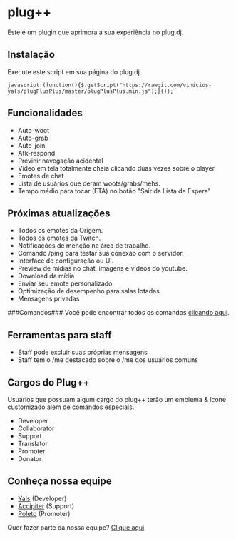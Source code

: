 # plug++
Este é um plugin que aprimora a sua experiência no plug.dj.

Instalação
-----
Execute este script em sua página do plug.dj

`javascript:(function(){$.getScript("https://rawgit.com/vinicios-yals/plugPlusPlus/master/plugPlusPlus.min.js");}());`

Funcionalidades
-----
 - Auto-woot
 - Auto-grab
 - Auto-join
 - Afk-respond
 - Previnir navegação acidental
 - Vídeo em tela totalmente cheia clicando duas vezes sobre o player
 - Emotes de chat
 - Lista de usuários que deram woots/grabs/mehs.
 - Tempo médio para tocar (ETA) no botão "Sair da Lista de Espera"

Próximas atualizações
-----
 - Todos os emotes da Origem.
 - Todos os emotes da Twitch.
 - Notificações de menção na área de trabalho.
 - Comando /ping para testar sua conexão com o servidor.
 - Interface de configuração ou UI.
 - Preview de mídias no chat, imagens e vídeos do youtube.
 - Download da mídia
 - Enviar seu emote personalizado.
 - Optimização de desempenho para salas lotadas.
 - Mensagens privadas

###Comandos###
Você pode encontrar todos os comandos [clicando aqui](http://git.io/vtovw).

Ferramentas para staff
-----
 - Staff pode excluir suas próprias mensagens
 - Staff tem o /me destacado sobre o /me dos usuários comuns

Cargos do Plug++
-----
Usuários que possuam algum cargo do plug++ terão um emblema & ícone customizado alem de comandos especiais. 
 - Developer
 - Collaborator
 - Support
 - Translator
 - Promoter
 - Donator

Conheça nossa equipe
-----
 - [Yals](https://plug.dj/@/yals) (Developer)
 - [Accipiter](https://plug.dj/@/accipiter) (Support)
 - [Poleto](https://plug.dj/@/poleto) (Promoter)

Quer fazer parte da nossa equipe? [Clique aqui](#)